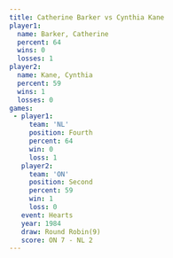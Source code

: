 ```yaml
---
title: Catherine Barker vs Cynthia Kane
player1:                 
  name: Barker, Catherine
  percent: 64            
  wins: 0                
  losses: 1              
player2:                 
  name: Kane, Cynthia    
  percent: 59            
  wins: 1                
  losses: 0              
games:
 - player1:          
     team: 'NL'      
     position: Fourth
     percent: 64     
     win: 0          
     loss: 1         
   player2:          
     team: 'ON'      
     position: Second
     percent: 59     
     win: 1          
     loss: 0         
   event: Hearts       
   year: 1984          
   draw: Round Robin(9)
   score: ON 7 - NL 2  
---
```

